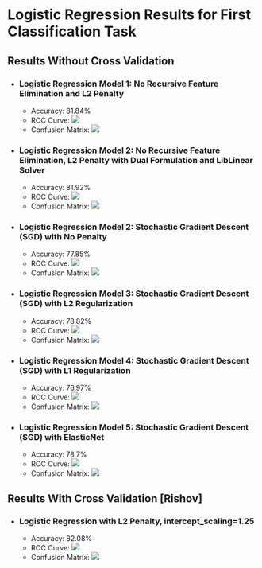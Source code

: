 # Logistic Regression Results for First Classification Task

## Results Without Cross Validation

- ### Logistic Regression Model 1: No Recursive Feature Elimination and L2 Penalty
  - Accuracy: 81.84%
  - ROC Curve: ![](../../../../images/logistic-regression/logistic-regression-roc-curve.png)
  - Confusion Matrix: ![](../../../../images/logistic-regression/logistic-regression-confusion-matrix.png)

- ### Logistic Regression Model 2: No Recursive Feature Elimination, L2 Penalty with Dual Formulation and LibLinear Solver
  - Accuracy: 81.92%
  - ROC Curve: ![](../../../../images/logistic-regression/log-reg-dual-l2-roc-curve.png)
  - Confusion Matrix: ![](../../../../images/logistic-regression/log-reg-dual-l2-confusion-matrix.png)


- ### Logistic Regression Model 2: Stochastic Gradient Descent (SGD) with No Penalty
  - Accuracy: 77.85%
  - ROC Curve: ![](../../../../images/logistic-regression/sgd-log-reg-np-roc-curve.png)
  - Confusion Matrix: ![](../../../../images/logistic-regression/sgd-log-reg-np-confusion-matrix.png)

- ### Logistic Regression Model 3: Stochastic Gradient Descent (SGD) with L2 Regularization
  - Accuracy: 78.82%
  - ROC Curve: ![](../../../../images/logistic-regression/sgd-log-reg-l2-roc-curve.png)
  - Confusion Matrix: ![](../../../../images/logistic-regression/sgd-log-reg-l2-confusion-matrix.png)

- ### Logistic Regression Model 4: Stochastic Gradient Descent (SGD) with L1 Regularization
  - Accuracy: 76.97%
  - ROC Curve: ![](../../../../images/logistic-regression/sgd-log-reg-l1-roc-curve.png)
  - Confusion Matrix: ![](../../../../images/logistic-regression/sgd-log-reg-l1-confusion-matrix.png)

- ### Logistic Regression Model 5: Stochastic Gradient Descent (SGD) with ElasticNet
  - Accuracy: 78.7%
  - ROC Curve: ![](../../../../images/logistic-regression/sgd-log-reg-elasticnet-roc-curve.png)
  - Confusion Matrix: ![](../../../../images/logistic-regression/sgd-log-reg-elasticnet-confusion-matrix.png)


## Results With Cross Validation [Rishov]

- ### Logistic Regression with L2 Penalty, intercept_scaling=1.25
  - Accuracy: 82.08%
  - ROC Curve: ![](../../../../images/logistic-regression/intrasub-backup-roc-curve.png)
  - Confusion Matrix: ![](../../../../images/logistic-regression/intrasub-backup-confusion-matrix.png) 
